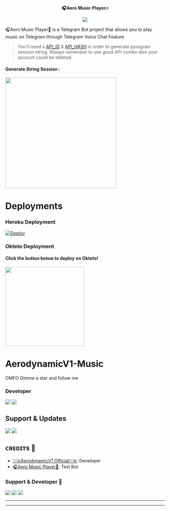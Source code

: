 <p align="center">
    <br><b>🎧Aero Music Player🎶</b><br>
</p>
<p align="center"><a href="https://t.me/AerodynamicV1_Promotion"><img src="https://telegra.ph//file/c6d7af5a8dc30ea72764f.jpg"></a></p>

🎧Aero Music Player🎵 is a Telegram Bot project that allows you to play music on Telegram through Telegram Voice Chat Feature</b><br>

> You'll need a [API_ID](https://my.telegram.org/auth) & [API_HASH](https://my.telegram.org/auth) in order to generate pyrogram session string. 
> Always remember to use good API combo else your account could be deleted.

<h4> Generate String Session : </h4>    
<p><a href="https://telegram.me/YukkiStringBot?lite=1&outputonly=1#main.py"><img src="https://img.shields.io/badge/Generate%20On%20Repl-blueviolet?style=for-the-badge&logo=appveyor" width="350""/></a></p>

</details>

  
  
# Deployments
  
### Heroku Deployment
  
  [![Deploy](https://www.herokucdn.com/deploy/button.svg)](https://heroku.com/deploy?template=https://github.com/AerodynamicV1Botz/AeroVC_Bot)
  
  
###  Okteto Deployment

<h4>Click the button below to deploy on Okteto!</h4>
<a href="https://cloud.okteto.com/deploy?repository=https://github.com/AerodynamicV1Botz/AeroVC_Bot"><img src="https://img.shields.io/badge/Deploy%20To%20Okteto-informational?style=for-the-badge&logo=Okteto" width="250""/></a>

  
# AerodynamicV1-Music
OMFO Gimme a star and follow me
  
  
### Developer
  
 <a href="https://heroku.com/deploy?template=https://github.com/AerodynamicV1Botz"><img src="https://img.shields.io/badge/pro%20 Follow.svg?style=for-the-badge&logo=Python"></a> 
  <a href="https://t.me/AerodynamicV1_OFFICIAL"><img src="https://img.shields.io/badge/Piro%20 AerodynamicV1-Pro.svg?style=for-the-badge&logo=Python"></a>
## Support & Updates 
<a href="https://t.me/AerodynamicV1_UPDATE"><img src="https://img.shields.io/badge/Join-Group%20Support-blue.svg?style=for-the-badge&logo=Telegram"></a> <a href="https://t.me/AerodynamicV1_Promotioñ"><img src="https://img.shields.io/badge/Join-Updates%20Channel-blue.svg?style=for-the-badge&logo=Telegram"></a>
  
## ᴄʀᴇᴅɪᴛs 💖
- [🇮🇳AerodynamicV1 Official🇮🇳](https://github.com/AerodynamicV1Botz): Developer
- [🎧Aero Music Player🎵](https://telegram.me/Aero_MusicBot): Test Bot

### Support & Developer 🎑
<a href="https://telegram.me/AerodynamicV1_UPDATE"><img src="https://img.shields.io/badge/-UPDATE%20Group-blue.svg?style=for-the-badge&logo=Telegram"></a>
<a href="https://telegram.me/AerodynamicV1_Promotion"><img src="https://img.shields.io/badge/-SUPPORT%20Group-blue.svg?style=for-the-badge&logo=Telegram"></a>
<a href="https://telegram.me/AerodynamicV1_OFFICIAL"><img src="https://img.shields.io/badge/%20Developer-blue.svg?style=for-the-badge&logo=Telegram"></a>

------------------------------------------------
-------------------------------------------------
